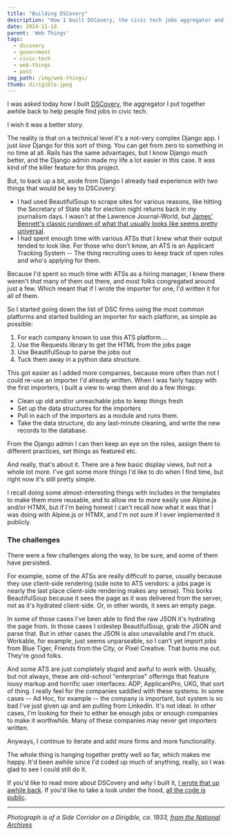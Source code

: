 ```yaml
---
title: "Building DSCovery"
description: "How I built DSCovery, the civic tech jobs aggregator and lessons learned."
date: 2024-11-18
parent: 'Web Things'
tags:
  - dscovery
  - government
  - civic-tech
  - web-things
  - post
img_path: /img/web-things/
thumb: dirigible.jpeg
---
```


I was asked today how I built [DSCovery](https://dscovery.fly.dev), the aggregator I put together  awhile back to help people find jobs in civic tech.

I wish it was a better story. 

The reality is that on a technical level it's a not-very complex Django app. I just _love_ Django for this sort of thing. You can get from zero to something in no time at all. Rails has the same advantages, but I know Django much better, and the Django admin made my life a lot easier in this case. It was kind of the killer feature for this project.

But, to back up a bit, aside from Django I already had experience with two things that would be key to DSCovery:

- I had used BeautifulSoup to scrape sites for various reasons, like hitting the Secretary of State site for election night returns back in my journalism days. I wasn't at the Lawrence Journal-World, but [James' Bennett's classic rundown of what that usually looks like seems pretty universal](https://www.b-list.org/weblog/2010/nov/02/news-done-broke/).
- I had spent enough time with various ATSs that I knew what their output tended to look like. For those who don't know, an ATS is an Applicant Tracking System -- The thing recruiting uses to keep track of open roles and who's applying for them.

Because I'd spent so much time with ATSs as a hiring manager, I knew there weren't _that_ many of them out there, and most folks congregated around just a few. Which meant that if I wrote the importer for one, I'd written it for all of them.

So I started going down the list of DSC firms using the most common platforms and started building an importer for each platform, as simple as possible:
1. For each company known to use this ATS platform....
2. Use the Requests library to get the HTML from the jobs page
3. Use BeautifulSoup to parse the jobs out
4. Tuck them away in a python data structure.

This got easier as I added more companies, because more often than not I could re-use an importer I'd already written. When I was fairly happy with the first importers, I built a view to wrap them and do a few things:
- Clean up old and/or unreachable jobs to keep things fresh
-  Set up the data structures for the importers
-  Pull in each of the importers as a module and runs them. 
- Take the data structure, do any last-minute cleaning, and write the new records to the database.

From the Django admin I can then keep an eye on the roles, assign them to different practices, set things as featured etc.

And really, that's about it. There are a few basic display views, but not a whole lot more. I've got some more things I'd like to do when I find time, but right now it's still pretty simple.

I recall doing some almost-interesting things with includes in the templates to make them more reusable, and to allow me to more easily use Alpine.js and/or HTMX, but if I'm being honest I can't recall now what it was that I was doing with Alpine.js or HTMX, and I'm not sure if I ever implemented it publicly.

### The challenges

There were a few challenges along the way, to be sure, and some of them have persisted.

For example, some of the ATSs are really difficult to parse, usually because they use client-side rendering (side note to ATS vendors: a jobs page is nearly the last place client-side rendering makes any sense). This borks BeautifulSoup because it sees the page as it was delivered from the server, not as it's hydrated client-side. Or, in other words, it sees an empty page.

In some of those cases I've been able to find the raw JSON it's hydrating the page from. In those cases I sidestep BeautifulSoup, grab the JSON and parse that. But in other cases the JSON is also unavailable and I'm stuck. Workable, for example, just seems unparseable, so I can't yet import jobs from Blue Tiger, Friends from the City, or Pixel Creative. That bums me out. They're good folks.

And some ATS are just completely stupid and awful to work with. Usually, but not always, these are old-school "enterprise" offerings that feature lousy markup and horrific user interfaces: ADP, ApplicantPro, UKG, that sort of thing. I really feel for the companies saddled with these systems. In some cases -- Ad Hoc, for example -- the company is important, but system is so bad I've just given up and am pulling from LinkedIn. It's not ideal. In other cases, I'm looking for their to either be enough jobs or enough companies to make it worthwhile. Many of these companies may never get importers written.

Anyways, I continue to iterate and add more firms and more functionality.

 The whole thing is hanging together pretty well so far, which makes me happy. It'd been awhile since I'd coded up much of anything, really, so I was glad to see I could still do it.

If you'd like to read more about DSCovery and _why_ I built it, [I wrote that up awhile back](http://localhost:8080/dscovery/). If you'd like to take a look under the hood, [all the code is public](https://github.com/tBaxter/DSCovery).

---------

_Photograph is of a Side Corridor on a Dirigible, ca. 1933, [from the National Archives](https://www.flickr.com/photos/usnationalarchives/7951499644/in/photostream/)_